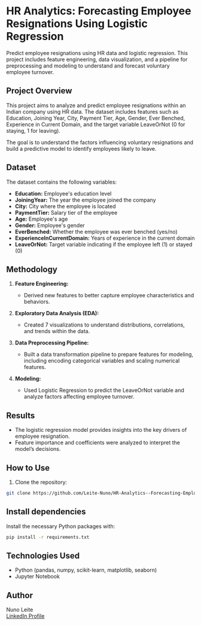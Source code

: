 # HR Analytics: Forecasting Employee Resignations Using Logistic Regression

Predict employee resignations using HR data and logistic regression. This project includes feature engineering, data visualization, and a pipeline for preprocessing and modeling to understand and forecast voluntary employee turnover.

## Project Overview

This project aims to analyze and predict employee resignations within an Indian company using HR data. The dataset includes features such as Education, Joining Year, City, Payment Tier, Age, Gender, Ever Benched, Experience in Current Domain, and the target variable LeaveOrNot (0 for staying, 1 for leaving).

The goal is to understand the factors influencing voluntary resignations and build a predictive model to identify employees likely to leave.

## Dataset

The dataset contains the following variables:

- **Education:** Employee's education level  
- **JoiningYear:** The year the employee joined the company  
- **City:** City where the employee is located  
- **PaymentTier:** Salary tier of the employee  
- **Age:** Employee's age  
- **Gender:** Employee's gender  
- **EverBenched:** Whether the employee was ever benched (yes/no)  
- **ExperienceInCurrentDomain:** Years of experience in the current domain  
- **LeaveOrNot:** Target variable indicating if the employee left (1) or stayed (0)  

## Methodology

1. **Feature Engineering:**  
   - Derived new features to better capture employee characteristics and behaviors.

2. **Exploratory Data Analysis (EDA):**  
   - Created 7 visualizations to understand distributions, correlations, and trends within the data.

3. **Data Preprocessing Pipeline:**  
   - Built a data transformation pipeline to prepare features for modeling, including encoding categorical variables and scaling numerical features.

4. **Modeling:**  
   - Used Logistic Regression to predict the LeaveOrNot variable and analyze factors affecting employee turnover.

## Results

- The logistic regression model provides insights into the key drivers of employee resignation.  
- Feature importance and coefficients were analyzed to interpret the model’s decisions.

## How to Use

1. Clone the repository:  
```bash
git clone https://github.com/Leite-Nuno/HR-Analytics--Forecasting-Employee-Resignations-Using-Logistic-Regression.git
```

## Install dependencies

Install the necessary Python packages with:  
```bash
pip install -r requirements.txt
```

## Technologies Used

- Python (pandas, numpy, scikit-learn, matplotlib, seaborn)  
- Jupyter Notebook  

## Author

Nuno Leite  
[LinkedIn Profile](https://www.linkedin.com/in/nuno-leite-mkt/)

